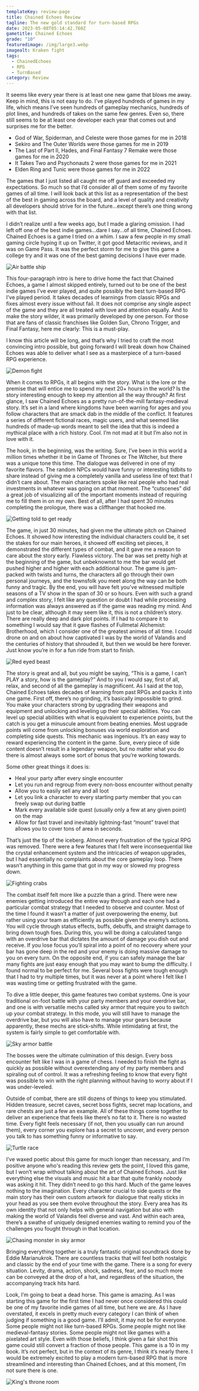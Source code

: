 ```yaml
---
templateKey: review-page
title: Chained Echoes Review
tagline: The new gold standard for turn-based RPGs
date: 2023-05-08T05:14:42.760Z
gametitle: Chained Echoes
grade: "10"
featuredimage: /img/large3.webp
imagealt: Kraken fight
tags:
  - ChainedEchoes
  - RPG
  - TurnBased
category: Review
---
```

It seems like every year there is at least one new game that blows me away. Keep in mind, this is not easy to do. I’ve played hundreds of games in my life, which means I’ve seen hundreds of gameplay mechanics, hundreds of plot lines, and hundreds of takes on the same few genres. Even so, there still seems to be at least one developer each year that comes out and surprises me for the better.

* God of War, Spiderman, and Celeste were those games for me in 2018
* Sekiro and The Outer Worlds were those games for me in 2019
* The Last of Part II, Hades, and Final Fantasy 7 Remake were those games for me in 2020
* It Takes Two and Psychonauts 2 were those games for me in 2021
* Elden Ring and Tunic were those games for me in 2022

The games that I just listed all caught me off guard and exceeded my expectations. So much so that I’d consider all of them some of my favorite games of all time. I will look back at this list as a representation of the best of the best in gaming across the board, and a level of quality and creativity all developers should strive for in the future…except there’s one thing wrong with that list.

I didn’t realize until a few weeks ago, but I made a glaring omission. I had left off one of the best indie games…dare I say…of all time, Chained Echoes. Chained Echoes is a game I tried on a whim. I saw a few people in my small gaming circle hyping it up on Twitter, it got good Metacritic reviews, and it was on Game Pass. It was the perfect storm for me to give this game a college try and it was one of the best gaming decisions I have ever made.

![Air battle ship](/img/large5.jpeg "Air battle ship")

This four-paragraph intro is here to drive home the fact that Chained Echoes, a game I almost skipped entirely, turned out to be one of the best indie games I’ve ever played, and quite possibly the best turn-based RPG I’ve played period. It takes decades of learnings from classic RPGs and fixes almost every issue without fail. It does not comprise any single aspect of the game and they are all treated with love and attention equally. And to make the story wilder, it was primarily developed by one person. For those that are fans of classic franchises like Golden Sun, Chrono Trigger, and Final Fantasy, here me clearly: This is a must-play.

I know this article will be long, and that’s why I tried to craft the most convincing intro possible, but going forward I will break down how Chained Echoes was able to deliver what I see as a masterpiece of a turn-based RPG experience.

![Demon fight](/img/05.png "Demon fight")

When it comes to RPGs, it all begins with the story. What is the lore or the premise that will entice me to spend my next 20+ hours in the world? Is the story interesting enough to keep my attention all the way through? At first glance, I saw Chained Echoes as a pretty run-of-the-mill fantasy-medieval story. It’s set in a land where kingdoms have been warring for ages and you follow characters that are smack dab in the middle of the conflict. It features a series of different fictional races, magic users, and what seemed like hundreds of made-up words meant to sell the idea that this is indeed a mythical place with a rich history. Cool. I’m not mad at it but I’m also not in love with it.

The hook, in the beginning, was the writing. Sure, I’ve been in this world a million times whether it be in Game of Thrones or The Witcher, but there was a unique tone this time. The dialogue was delivered in one of my favorite flavors. The random NPCs would have funny or interesting tidbits to share instead of giving me a completely vanilla and useless line of text that I didn’t care about. The main characters spoke like real people who had real investments in whatever was going on at that moment. The “cutscenes” did a great job of visualizing all of the important moments instead of requiring me to fill them in on my own. Best of all, after I had spent 30 minutes completing the prologue, there was a cliffhanger that hooked me.

![Getting told to get ready](/img/large4.webp "Getting told to get ready")

The game, in just 30 minutes, had given me the ultimate pitch on Chained Echoes. It showed how interesting the individual characters could be, it set the stakes for our main heroes, it showed off exciting set pieces, it demonstrated the different types of combat, and it gave me a reason to care about the story early. Flawless victory. The bar was set pretty high at the beginning of the game, but unbeknownst to me the bar would get pushed higher and higher with each additional hour. The game is jam-packed with twists and turns, the characters all go through their own personal journeys, and the townsfolk you meet along the way can be both funny and tragic. By the end, you will have felt you’ve witnessed multiple seasons of a TV show in the span of 30 or so hours. Even with such a grand and complex story, I felt like any question or doubt I had while processing information was always answered as if the game was reading my mind. And just to be clear, although it may seem like it, this is not a children’s story. There are really deep and dark plot points. If I had to compare it to something I would say that it gave flashes of Fullmetal Alchemist: Brotherhood, which I consider one of the greatest animes of all time. I could drone on and on about how captivated I was by the world of Valandis and the centuries of history that shrouded it, but then we would be here forever. Just know you’re in for a fun ride from start to finish.

![Red eyed beast](/img/06.jpeg "Red eyed beast")

The story is great and all, but you might be saying, “This is a game, I can’t PLAY a story, how is the gameplay?” And to you I would say, first of all, relax, and second of all the gameplay is magnificent. As I said at the top, Chained Echoes takes decades of learning from past RPGs and packs it into one game. First off, there’s no grinding, it’s basically impossible to grind. You make your characters strong by upgrading their weapons and equipment and unlocking and leveling up their special abilities. You can level up special abilities with what is equivalent to experience points, but the catch is you get a minuscule amount from beating enemies. Most upgrade points will come from unlocking bonuses via world exploration and completing side quests. This mechanic was ingenious. It’s an easy way to reward experiencing the content in the game. Sure, every piece of side content doesn’t result in a legendary weapon, but no matter what you do there is almost always some sort of bonus that you’re working towards.

Some other great things it does is:

* Heal your party after every single encounter
* Let you run and regroup from every non-boss encounter without penalty
* Allow you to easily sell any and all loot
* Let you link a character to every starting party member that you can freely swap out during battle
* Mark every available side quest (usually only a few at any given point) on the map
* Allow for fast travel and inevitably lightning-fast “mount” travel that allows you to cover tons of area in seconds.

That’s just the tip of the iceberg. Almost every frustration of the typical RPG was removed. There were a few features that I felt were inconsequential like the crystal enhancement system and the intricacies of weapon upgrades, but I had essentially no complaints about the core gameplay loop. There wasn’t anything in this game that got in my way or slowed my progress down.

![Fighting crabs](/img/04.png "Fighting crabs")

The combat itself felt more like a puzzle than a grind. There were new enemies getting introduced the entire way through and each one had a particular combat strategy that I needed to observe and counter. Most of the time I found it wasn’t a matter of just overpowering the enemy, but rather using your team as efficiently as possible given the enemy’s actions. You will cycle through status effects, buffs, debuffs, and straight damage to bring down tough foes. During this, you will be doing a calculated tango with an overdrive bar that dictates the amount of damage you dish out and receive. If you lose focus you’ll spiral into a point of no recovery where your bar has gone deep in the red and your enemy is doing massive damage to you on every turn. On the opposite end, if you can safely manage the bar many fights are just easy enough that you may want to bump the difficulty. I found normal to be perfect for me. Several boss fights were tough enough that I had to try multiple times, but it was never at a point where I felt like I was wasting time or getting frustrated with the game.

To dive a little deeper, this game features two combat systems. One is your traditional on-foot battle with your party members and your overdrive bar, and one is with versatile mechs called sky armor that require you to switch up your combat strategy. In this mode, you will still have to manage the overdrive bar, but you will also have to manage your gears because apparently, these mechs are stick-shifts. While intimidating at first, the system is fairly simple to get comfortable with.

![Sky armor battle](/img/large6.jpeg "Sky armor battle")

The bosses were the ultimate culmination of this design. Every boss encounter felt like I was in a game of chess. I needed to finish the fight as quickly as possible without overextending any of my party members and spiraling out of control. It was a refreshing feeling to know that every fight was possible to win with the right planning without having to worry about if I was under-leveled.

Outside of combat, there are still dozens of things to keep you stimulated. Hidden treasure, secret caves, secret boss fights, secret map locations, and rare chests are just a few an example. All of these things come together to deliver an experience that feels like there’s no fat to it. There is no wasted time. Every fight feels necessary (if not, then you usually can run around them), every corner you explore has a secret to uncover, and every person you talk to has something funny or informative to say.

![Turtle race](/img/large2.webp "Turtle race")

I’ve waxed poetic about this game for much longer than necessary, and I’m positive anyone who's reading this review gets the point, I loved this game, but I won’t wrap without talking about the art of Chained Echoes. Just like everything else the visuals and music hit a bar that quite frankly nobody was asking it hit. They didn’t need to go this hard. Much of the game leaves nothing to the imagination. Every character crucial to side quests or the main story has their own custom artwork for dialogue that really sticks in your head as you see them evolve throughout the story. Every area has its own identity that not only helps with general navigation but also with making the world of Valandis feel diverse and vast. And within each area, there’s a swathe of uniquely designed enemies waiting to remind you of the challenges you fought through in that location.

![Chasing monster in sky armor](/img/07.jpeg "Chasing monster in sky armor")

Bringing everything together is a truly fantastic original soundtrack done by Eddie Marianukrok. There are countless tracks that will feel both nostalgic and classic by the end of your time with the game. There is a song for every situation. Levity, drama, action, shock, sadness, fear, and so much more can be conveyed at the drop of a hat, and regardless of the situation, the accompanying track hits hard.

Look, I’m going to beat a dead horse. This game is amazing. As I was starting this game for the first time I had never once considered this could be one of my favorite indie games of all time, but here we are. As I have overstated, it excels in pretty much every category I can think of when judging if something is a good game. I’ll admit, it may not be for everyone. Some people might not like turn-based RPGs. Some people might not like medieval-fantasy stories. Some people might not like games with a pixelated art style. Even with those beliefs, I think given a fair shot this game could still convert a fraction of those people. This game is a 10 in my book. It’s not perfect, but in the context of its genre, I think it’s nearly there. I would be extremely excited to play a modern turn-based RPG that is more streamlined and interesting than Chained Echoes, and at this moment, I’m not sure there is one.

![King's throne room](/img/09.jpeg "King's throne room")